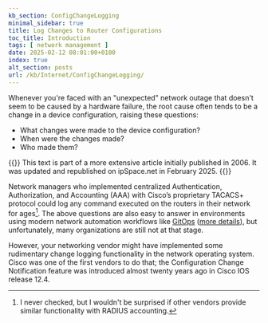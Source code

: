 ```yaml
---
kb_section: ConfigChangeLogging
minimal_sidebar: true
title: Log Changes to Router Configurations
toc_title: Introduction
tags: [ network management ]
date: 2025-02-12 08:01:00+0100
index: true
alt_section: posts
url: /kb/Internet/ConfigChangeLogging/
---
```

Whenever you're faced with an "unexpected" network outage that doesn't seem to be caused by a hardware failure, the root cause often tends to be a change in a device configuration, raising these questions:

* What changes were made to the device configuration?
* When were the changes made?
* Who made them?
<!--more-->
{{<note migrated>}}
This text is part of a more extensive article initially published in 2006. It was updated and republished on ipSpace.net in February 2025.
{{</note>}}

Network managers who implemented centralized Authentication, Authorization, and Accounting (AAA) with Cisco’s proprietary TACACS+ protocol could log any command executed on the routers in their network for ages[^OV]. The above questions are also easy to answer in environments using modern network automation workflows like [GitOps](/2018/08/gitops-in-networking/) ([more details](/series/cicd)), but unfortunately, many organizations are still not at that stage.

[^OV]: I never checked, but I wouldn't be surprised if other vendors provide similar functionality with RADIUS accounting.

However, your networking vendor might have implemented some rudimentary change logging functionality in the network operating system. Cisco was one of the first vendors to do that; the Configuration Change Notification feature was introduced almost twenty years ago in Cisco IOS release 12.4.
